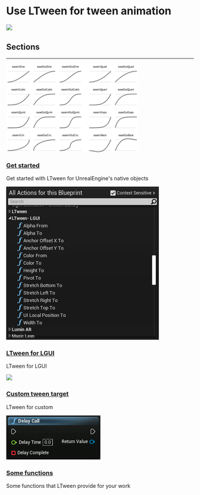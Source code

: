 # Use LTween for tween animation
![](icon.png)

## Sections

<hr>
<div class="frontpage">

<div class="frontpage-section">
<a href="GetStarted/index.md"><img src="GetStarted/icon.png"></a>
<h3><a href="GetStarted/index.md">Get started</a></h3>
<p>Get started with LTween for UnrealEngine's native objects</p>
</div>

<div class="frontpage-section">
<a href="LGUI/index.md"><img src="LGUI/step1.png"></a>
<h3><a href="LGUI/index.md">LTween for LGUI</a></h3>
<p>LTween for LGUI</p>
</div>

<div class="frontpage-section">
<a href="Custom/index.md"><img src="Custom/step9.png"></a>
<h3><a href="Custom/index.md">Custom tween target</a></h3>
<p>LTween for custom</p>
</div>

<div class="frontpage-section">
<a href="Functions/index.md"><img src="Functions/step2.png"></a>
<h3><a href="Functions/index.md">Some functions</a></h3>
<p>Some functions that LTween provide for your work</p>
</div>

</div>
